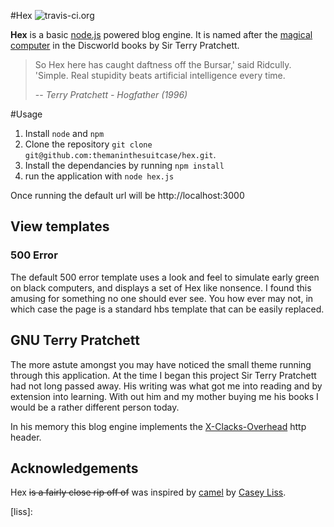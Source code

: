 #Hex ![travis-ci.org](https://travis-ci.org/themaninthesuitcase/hex.svg)

**Hex** is a basic [node.js](https://nodejs.org) powered blog engine.  It is named after the [magical computer](http://en.wikipedia.org/wiki/Hex_(Discworld)) in the Discworld books by Sir Terry Pratchett.

> So Hex here has caught daftness off the Bursar,' said Ridcully. 'Simple. Real stupidity beats artificial intelligence every time.
>
> -- <cite>Terry Pratchett - Hogfather (1996)</cite>

#Usage

1. Install `node` and `npm`
1. Clone the repository `git clone git@github.com:themaninthesuitcase/hex.git`.
1. Install the dependancies by running `npm install`
1. run the application with `node hex.js`

Once running the default url will be http://localhost:3000

## View templates
### 500 Error
The default 500 error template uses a look and feel to simulate early green on black computers, and displays a set of Hex like nonsence.  I found this amusing for something no one should ever see.  You how ever may not, in which case the page is a standard hbs template that can be easily replaced.

## GNU Terry Pratchett
The more astute amongst you may have noticed the small theme running through this application.  At the time I began this project Sir Terry Pratchett had not long passed away.  His writing was what got me into reading and by extension into learning.  With out him and my mother buying me his books I would be a rather different person today.

In his memory this blog engine implements the [X-Clacks-Overhead](http://www.gnuterrypratchett.com) http header.

## Acknowledgements
Hex ~~is a fairly close rip off of~~ was inspired by [camel](https://github.com/cliss/camel) by [Casey Liss](http://www.caseyliss.com).

[njs]: 
[hex]: 
[gnu]: 
[camel]: 
[liss]: 